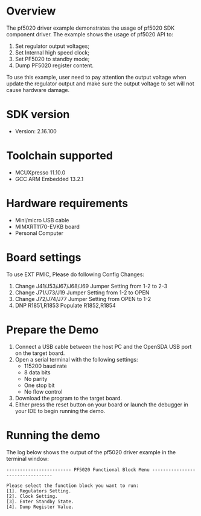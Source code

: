 Overview
========
The pf5020 driver example demonstrates the usage of pf5020 SDK component driver.
The example shows the usage of pf5020 API to:
1. Set regulator output voltages;
2. Set Internal high speed clock;
3. Set PF5020 to standby mode;
4. Dump PF5020 register content.

To use this example, user need to pay attention the output voltage when update the regulator
output and make sure the output voltage to set will not cause hardware damage.

SDK version
===========
- Version: 2.16.100

Toolchain supported
===================
- MCUXpresso  11.10.0
- GCC ARM Embedded  13.2.1

Hardware requirements
=====================
- Mini/micro USB cable
- MIMXRT1170-EVKB board
- Personal Computer

Board settings
==============
To use EXT PMIC, Please do following Config Changes:
1. Change J41/J53/J67/J68/J69 Jumper Setting from 1-2 to 2-3
2. Change J71/J73/J19 Jumper Setting from 1-2 to OPEN
3. Change J72/J74/J77 Jumper Setting from OPEN to 1-2
4. DNP R1851,R1853 Populate R1852,R1854

Prepare the Demo
================
1.  Connect a USB cable between the host PC and the OpenSDA USB port on the target board. 
2.  Open a serial terminal with the following settings:
    - 115200 baud rate
    - 8 data bits
    - No parity
    - One stop bit
    - No flow control
3.  Download the program to the target board.
4.  Either press the reset button on your board or launch the debugger in your IDE to begin running the demo.

Running the demo
================
The log below shows the output of the pf5020 driver example in the terminal window:
~~~~~~~~~~~~~~~~~~~~~~~~~~~~~~~~~~~
------------------------ PF5020 Functional Block Menu ---------------------------------

Please select the function block you want to run:
[1]. Regulators Setting.
[2]. Clock Setting.
[3]. Enter Standby State.
[4]. Dump Register Value.
~~~~~~~~~~~~~~~~~~~~~~~~~~~~~~~~~~~

